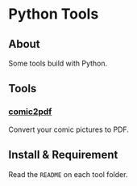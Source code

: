 # Python Tools

## About

Some tools build with Python.

## Tools

### [comic2pdf](https://github.com/aimerneige/PythonTools/tree/master/comic2pdf)

Convert your comic pictures to PDF.

## Install & Requirement

Read the `README` on each tool folder.
